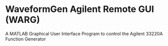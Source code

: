 # WaveformGen Agilent Remote GUI (WARG)
A MATLAB Graphical User Interface Program to control the Agilent 33220A Function Generator
